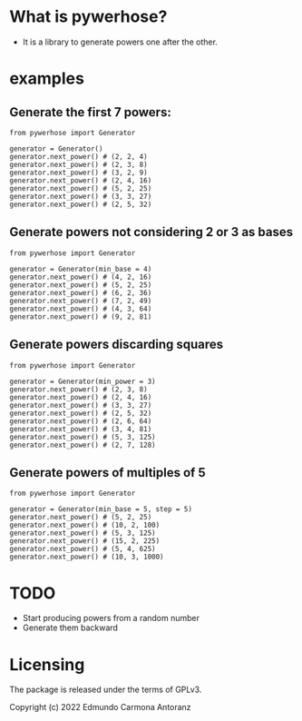 # What is pywerhose?

- It is a library to generate powers one after the other.

# examples

## Generate the first 7 powers:
```
from pywerhose import Generator

generator = Generator()
generator.next_power() # (2, 2, 4)
generator.next_power() # (2, 3, 8)
generator.next_power() # (3, 2, 9)
generator.next_power() # (2, 4, 16)
generator.next_power() # (5, 2, 25)
generator.next_power() # (3, 3, 27)
generator.next_power() # (2, 5, 32)
```

## Generate powers not considering 2 or 3 as bases
```
from pywerhose import Generator

generator = Generator(min_base = 4)
generator.next_power() # (4, 2, 16)
generator.next_power() # (5, 2, 25)
generator.next_power() # (6, 2, 36)
generator.next_power() # (7, 2, 49)
generator.next_power() # (4, 3, 64)
generator.next_power() # (9, 2, 81)
```

## Generate powers discarding squares
```
from pywerhose import Generator

generator = Generator(min_power = 3)
generator.next_power() # (2, 3, 8)
generator.next_power() # (2, 4, 16)
generator.next_power() # (3, 3, 27)
generator.next_power() # (2, 5, 32)
generator.next_power() # (2, 6, 64)
generator.next_power() # (3, 4, 81)
generator.next_power() # (5, 3, 125)
generator.next_power() # (2, 7, 128)
```

## Generate powers of multiples of 5
```
from pywerhose import Generator

generator = Generator(min_base = 5, step = 5)
generator.next_power() # (5, 2, 25)
generator.next_power() # (10, 2, 100)
generator.next_power() # (5, 3, 125)
generator.next_power() # (15, 2, 225)
generator.next_power() # (5, 4, 625)
generator.next_power() # (10, 3, 1000)
```

# TODO
- Start producing powers from a random number
- Generate them backward

# Licensing
The package is released under the terms of GPLv3.

Copyright (c) 2022 Edmundo Carmona Antoranz

